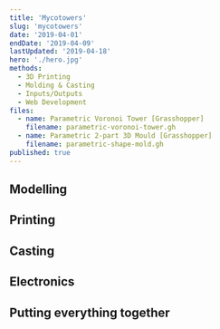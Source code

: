 ```yaml
---
title: 'Mycotowers'
slug: 'mycotowers'
date: '2019-04-01'
endDate: '2019-04-09'
lastUpdated: '2019-04-18'
hero: './hero.jpg'
methods:
  - 3D Printing
  - Molding & Casting
  - Inputs/Outputs
  - Web Development
files:
  - name: Parametric Voronoi Tower [Grasshopper]
    filename: parametric-voronoi-tower.gh
  - name: Parametric 2-part 3D Mould [Grasshopper]
    filename: parametric-shape-mold.gh
published: true
---
```


## Modelling

## Printing

## Casting

## Electronics

## Putting everything together
